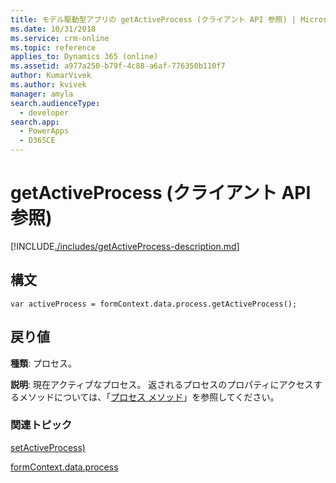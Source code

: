 ```yaml
---
title: モデル駆動型アプリの getActiveProcess (クライアント API 参照) | MicrosoftDocs
ms.date: 10/31/2018
ms.service: crm-online
ms.topic: reference
applies_to: Dynamics 365 (online)
ms.assetid: a977a250-b79f-4c88-a6af-776350b110f7
author: KumarVivek
ms.author: kvivek
manager: amyla
search.audienceType:
  - developer
search.app:
  - PowerApps
  - D365CE
---
```

# <a name="getactiveprocess-client-api-reference"></a>getActiveProcess (クライアント API 参照)



[!INCLUDE[./includes/getActiveProcess-description.md](./includes/getActiveProcess-description.md)]

## <a name="syntax"></a>構文

`var activeProcess = formContext.data.process.getActiveProcess();`

## <a name="return-value"></a>戻り値

**種類**: プロセス。 

**説明**: 現在アクティブなプロセス。 返されるプロセスのプロパティにアクセスするメソッドについては、「[プロセス メソッド](../../formContext-data-process.md#process-methods)」を参照してください。

### <a name="related-topics"></a>関連トピック

[setActiveProcess)](setActiveProcess.md)

[formContext.data.process](../../formContext-data-process.md)
 


